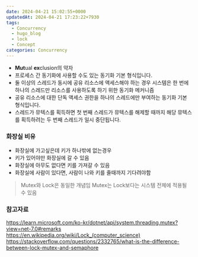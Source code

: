 ```yaml
---
date: 2024-04-21 15:02:55+0000
updatedAt: 2024-04-21 17:23:22+7930
tags:
  - Concurrency
  - hugo_blog
  - lock
  - Concept
categories: Concurrency
---
```

- **Mut**ual **ex**clusion의 약자
- 프로세스 간 동기화에 사용할 수도 있는 동기화 기본 형식입니다.
- 둘 이상의 스레드가 동시에 공유 리소스에 액세스해야 하는 경우 시스템은 한 번에 하나의 스레드만 리소스를 사용하도록 하기 위한 동기화 메커니즘
- 공유 리소스에 대한 단독 액세스 권한을 하나의 스레드에만 부여하는 동기화 기본 형식입니다. 
- 스레드가 뮤텍스를 획득하면 첫 번째 스레드가 뮤텍스를 해제할 때까지 해당 뮤텍스를 획득하려는 두 번째 스레드가 일시 중단됩니다.

### 화장실 비유
- 화장실에 가고싶은데 키가 하나밖에 없는경우
- 키가 있어야만 화장실에 갈 수 있음
- 화장실에 아무도 없다면 키를 가져갈 수 있음
- 화장실에 사람이 있다면, 사람이 나와 키를 줄때까지 기다려야함

> Mutex와 Lock은 동일한 개념임
> Mutex는 Lock보다는 시스템 전체에 적용될 수 있음

### 참고자료
https://learn.microsoft.com/ko-kr/dotnet/api/system.threading.mutex?view=net-7.0#remarks
https://en.wikipedia.org/wiki/Lock_(computer_science)
https://stackoverflow.com/questions/2332765/what-is-the-difference-between-lock-mutex-and-semaphore